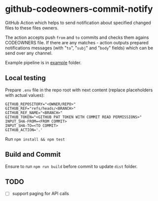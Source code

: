 # github-codeowners-commit-notify

GitHub Action which helps to send notification about specified changed files to these files owners.

The action accepts push `from` and `to` commits and checks them agains CODEOWNERS file. If there are any matches - action outputs prepared notifications messages (with "`to`", "`subj`" and "`body`" fields) which can be send over any channel.

Example pipeline is in [example](/example) folder.


## Local testing
Prepare `.env` file in the repo root with next content (replace <xxx> placeholders with actual values):
```
GITHUB_REPOSITORY="<OWNER/REPO>"
GITHUB_REF="refs/heads/<BRANCH>"
GITHUB_REF_NAME="<BRANCH>"
GITHUB_TOKEN="<GITHUB PAT TOKEN WITH COMMIT READ PERMISSIONS>"
INPUT_SHA-FROM=<FROM COMMIT>
INPUT_SHA-TO=<TO COMMIT>
GITHUB_ACTION='.'
```

Run `npm install && npm test`


## Build and Commit
Ensure to run `npm run build` before commit to update `dist` folder.


## TODO
* [ ] support paging for API calls
